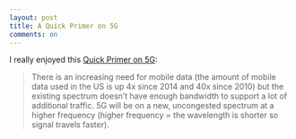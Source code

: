 ```yaml
---
layout: post
title: A Quick Primer on 5G
comments: on
---
```

I really enjoyed this [Quick Primer on 5G](https://dani.town/dani/a-quick-primer-on-5g?ref=usvwidget):
>There is an increasing need for mobile data (the amount of mobile data used in the US is up 4x since 2014 and 40x since 2010) but the existing spectrum doesn’t have enough bandwidth to support a lot of additional traffic. 5G will be on a new, uncongested spectrum at a higher frequency (higher frequency = the wavelength is shorter so signal travels faster).

